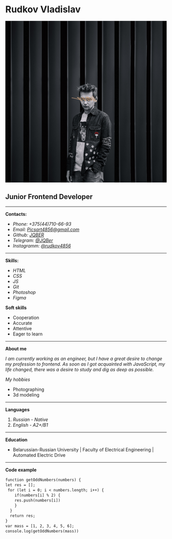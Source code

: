# **Rudkov Vladislav**
![photo](img/pic.jpg)
## Junior Frontend Developer
---
 **Contacts:**

* *Phone: +375(44)710-66-93*
* *Email: Picsart4856@gmail.com*
* *Github: [JQBER](https://github.com/JQBer)*
* *Telegram: [@JQBer](t.me/jqber)*
* *Instagramm: [@rudkov4856](https://www.instagram.com/rudkov4856)*
---
**Skills:**
* *HTML*
* *CSS*
* *JS*
* *Git*
* *Photoshop*
* *Figma*

**Soft skills**

* Cooperation
* Accurate
* Attentive
* Eager to learn
---
 **About me**

*I am currently working as an engineer, but I have a great desire to change my profession to frontend. As soon as I got acquainted with JavaScript, my life changed, there was a desire to study and dig as deep as possible.*

*My hobbies*

* Photographing
* 3d modeling
---
**Languages**

1. *Russian - Native*
2. *English - A2+/B1*
---
**Education**

+ Belarussian-Russian University | Faculty of Electrical Engineering | Automated Electric Drive 
---
**Code example**

	function getOddNumbers(numbers) {
	let res = []; 
	 for (let i = 0; i < numbers.length; i++) {
	    if(numbers[i] % 2) {
	    res.push(numbers[i])
	    }
	  }
	  return res;
	}
	var mass = [1, 2, 3, 4, 5, 6];
	console.log(getOddNumbers(mass))
